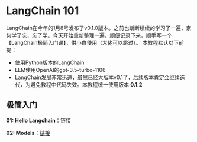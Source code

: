 # LangChain 101

LangChain在今年的1月8号发布了v0.1.0版本。之前也断断续续的学习了一遍，奈何学了忘，忘了学。今天开始重新整理一遍，顺便记录下来，顺手写一个【LangChain极简入门课】，供小白使用（大佬可以跳过）。 本教程默认以下前提：

- 使用Python版本的LangChain
- LLM使用OpenAI的gpt-3.5-turbo-1106
- LangChain发展非常迅速，虽然已经大版本v0.1了，后续版本肯定会继续迭代，为避免教程中代码失效。本教程统一使用版本 **0.1.2**


## 极简入门

**01: Hello Langchain**：[链接](./01_Hello_LangChain)

**02: Models**：[链接](./02_Models)

